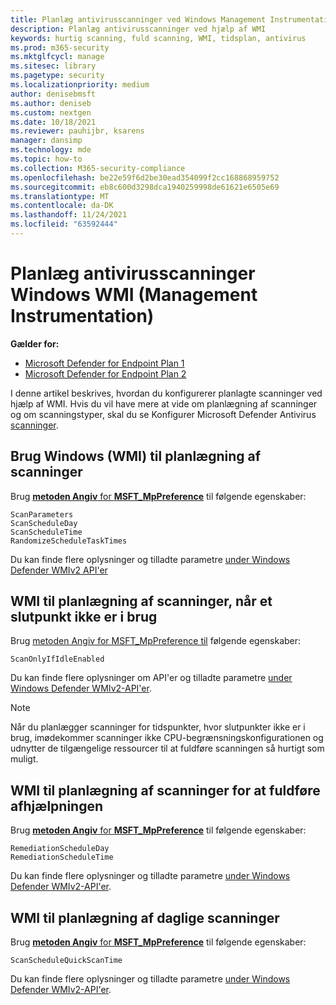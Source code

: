 ```yaml
---
title: Planlæg antivirusscanninger ved Windows Management Instrumentation
description: Planlæg antivirusscanninger ved hjælp af WMI
keywords: hurtig scanning, fuld scanning, WMI, tidsplan, antivirus
ms.prod: m365-security
ms.mktglfcycl: manage
ms.sitesec: library
ms.pagetype: security
ms.localizationpriority: medium
author: denisebmsft
ms.author: deniseb
ms.custom: nextgen
ms.date: 10/18/2021
ms.reviewer: pauhijbr, ksarens
manager: dansimp
ms.technology: mde
ms.topic: how-to
ms.collection: M365-security-compliance
ms.openlocfilehash: be22e59f6d2be30ead354099f2cc168868959752
ms.sourcegitcommit: eb8c600d3298dca1940259998de61621e6505e69
ms.translationtype: MT
ms.contentlocale: da-DK
ms.lasthandoff: 11/24/2021
ms.locfileid: "63592444"
---
```

# <a name="schedule-antivirus-scans-using-windows-management-instrumentation-wmi"></a>Planlæg antivirusscanninger Windows WMI (Management Instrumentation)

**Gælder for:**
- [Microsoft Defender for Endpoint Plan 1](https://go.microsoft.com/fwlink/?linkid=2154037)
- [Microsoft Defender for Endpoint Plan 2](https://go.microsoft.com/fwlink/?linkid=2154037)

I denne artikel beskrives, hvordan du konfigurerer planlagte scanninger ved hjælp af WMI. Hvis du vil have mere at vide om planlægning af scanninger og om scanningstyper, skal du se Konfigurer Microsoft Defender Antivirus [scanninger](schedule-antivirus-scans.md). 

## <a name="use-windows-management-instruction-wmi-to-schedule-scans"></a>Brug Windows (WMI) til planlægning af scanninger

Brug [**metoden Angiv** for **MSFT_MpPreference**](/previous-versions/windows/desktop/legacy/dn455323(v=vs.85)) til følgende egenskaber:

```WMI
ScanParameters
ScanScheduleDay
ScanScheduleTime
RandomizeScheduleTaskTimes
```

Du kan finde flere oplysninger og tilladte parametre [under Windows Defender WMIv2 API'er](/previous-versions/windows/desktop/defender/windows-defender-wmiv2-apis-portal)

## <a name="wmi-for-scheduling-scans-when-an-endpoint-is-not-in-use"></a>WMI til planlægning af scanninger, når et slutpunkt ikke er i brug

Brug [metoden Angiv for MSFT_MpPreference til](/previous-versions/windows/desktop/legacy/dn455323(v=vs.85)) følgende egenskaber:

```WMI
ScanOnlyIfIdleEnabled
```

Du kan finde flere oplysninger om API'er og tilladte parametre [under Windows Defender WMIv2-API'er](/previous-versions/windows/desktop/defender/windows-defender-wmiv2-apis-portal).

> [!NOTE]
> Når du planlægger scanninger for tidspunkter, hvor slutpunkter ikke er i brug, imødekommer scanninger ikke CPU-begrænsningskonfigurationen og udnytter de tilgængelige ressourcer til at fuldføre scanningen så hurtigt som muligt.


## <a name="wmi-for-scheduling-scans-to-complete-remediation"></a>WMI til planlægning af scanninger for at fuldføre afhjælpningen

Brug [**metoden Angiv** for **MSFT_MpPreference**](/previous-versions/windows/desktop/legacy/dn455323(v=vs.85)) til følgende egenskaber:

```WMI
RemediationScheduleDay
RemediationScheduleTime
```

Du kan finde flere oplysninger og tilladte parametre [under Windows Defender WMIv2-API'er](/previous-versions/windows/desktop/defender/windows-defender-wmiv2-apis-portal).

## <a name="wmi-for-scheduling-daily-scans"></a>WMI til planlægning af daglige scanninger

Brug [**metoden Angiv** for **MSFT_MpPreference**](/previous-versions/windows/desktop/legacy/dn455323(v=vs.85)) til følgende egenskaber:

```WMI
ScanScheduleQuickScanTime
```

Du kan finde flere oplysninger og tilladte parametre [under Windows Defender WMIv2-API'er](/previous-versions/windows/desktop/defender/windows-defender-wmiv2-apis-portal).

